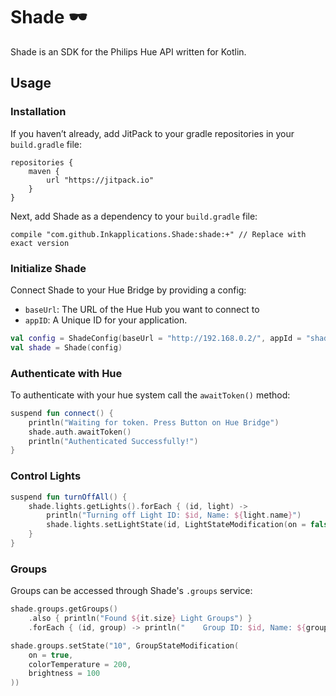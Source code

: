 # Shade 🕶
Shade is an SDK for the Philips Hue API written for Kotlin.

## Usage

### Installation

If you haven’t already, add JitPack to your gradle repositories in 
your `build.gradle` file:

    repositories {
        maven {
            url "https://jitpack.io"
        }
    }
    
Next, add Shade as a dependency to your `build.gradle` file:

    compile "com.github.Inkapplications.Shade:shade:+" // Replace with exact version

### Initialize Shade

Connect Shade to your Hue Bridge by providing a config:

 - `baseUrl`: The URL of the Hue Hub you want to connect to
 - `appID`: A Unique ID for your application.

```kotlin
val config = ShadeConfig(baseUrl = "http://192.168.0.2/", appId = "shade#shade")
val shade = Shade(config)
```

### Authenticate with Hue

To authenticate with your hue system call the `awaitToken()` method:

```kotlin
suspend fun connect() {
    println("Waiting for token. Press Button on Hue Bridge")
    shade.auth.awaitToken()
    println("Authenticated Successfully!")
}
```

### Control Lights

```kotlin
suspend fun turnOffAll() {
    shade.lights.getLights().forEach { (id, light) ->
        println("Turning off Light ID: $id, Name: ${light.name}")
        shade.lights.setLightState(id, LightStateModification(on = false))
    }
}
```

### Groups

Groups can be accessed through Shade's `.groups` service:

```kotlin
shade.groups.getGroups()
    .also { println("Found ${it.size} Light Groups") }
    .forEach { (id, group) -> println("    Group ID: $id, Name: ${group.name}") }

shade.groups.setState("10", GroupStateModification(
    on = true,
    colorTemperature = 200,
    brightness = 100
))
```
